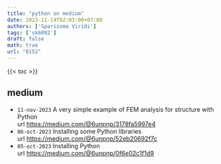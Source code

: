 ```yaml
---
title: "python on medium"
date: 2023-11-14T02:03:00+07:00
authors: ['Sparisoma Viridi']
tags: ['sk6092']
draft: false
math: true
url: "0152"
---
```

{{< toc >}}


## medium
+ `11-nov-2023` A very simple example of FEM analysis for structure with Python \
url https://medium.com/@6unpnp/3178fa5997e4
+ `06-oct-2023` Installing some Python libraries \
url https://medium.com/@6unpnp/52eb20692f7c
+ `05-oct-2023` Installing Python \
url https://medium.com/@6unpnp/0f6e02c1f1d9
